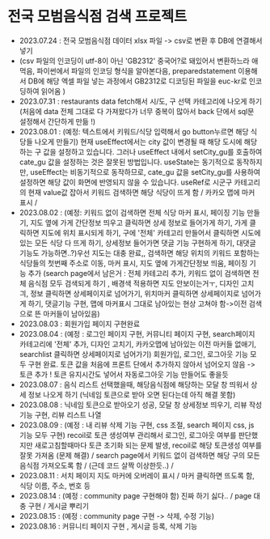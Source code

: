 # 전국 모범음식점 검색 프로젝트

+ 2023.07.24 : 전국 모범음식점 데이터 xlsx 파일 -> csv로 변환 후 DB에 연결해서 넣기
+ (csv 파일의 인코딩이 utf-8이 아닌 'GB2312' 중국어?로 돼있어서 변환하느라 애먹음,
    파이썬에서 파일의 인코딩 형식을 알아본다음, 
    preparedstatement 이용해서 DB에 해당 엑셀 파일 넣는 과정에서 GB2312로 디코딩된 파일을 euc-kr로 인코딩하여 읽어옴 )
+ 2023.07.31 : restaurants data fetch해서 시/도, 구 선택 카테고리에 나오게 하기  
(처음에 data 전체 그대로 다 가져왔다가 너무 중복이 많아서 back 단에서 sql문 설정해서 간단하게 만듦 !)
+ 2023.08.01 : (예정: 텍스트에서 키워드/식당 입력해서 go button누르면 해당 식당들 나오게 만들기) 현재 useEffect에서는 city 값이 변경될 때 해당 도시에 해당하는 구 값을 설정하고 있습니다. 그러나 useEffect 내에서 setCity_gu를 호출하여 cate_gu 값을 설정하는 것은 잘못된 방법입니다. useState는 동기적으로 동작하지만, useEffect는 비동기적으로 동작하므로, cate_gu 값을 setCity_gu를 사용하여 설정하면 해당 값이 화면에 반영되지 않을 수 있습니다.
useRef로 시군구 카테고리의 현재 value값 잡아서 키워드 검색하면 해당 식당이 뜨게 함 / 카카오 맵에 마커 표시 / 
+ 2023.08.02 : (예정: 키워드 없이 검색하면 전체 식당 마커 표시, 페이징 기능 만들기, 지도 옆에 가게 간단정보 띄우고 클릭하면 상세 정보로 들어가게 하기, 가게 클릭하면 지도에 위치 표시되게 하기, 구에 '전체' 카테고리 만들어서 클릭하면 시도에 있는 모든 식당 다 뜨게 하기, 상세정보 들어가면 댓글 기능 구현하게 하기, 대댓글 기능도 가능하면..?)우선 지도는 대충 완료,, 검색하면 해당 위치의 키워드 포함하는 식당들의 첫번째 주소로 이동, 마커 표시, 지도 옆에 가게간단정보 띄움, 페이징 기능 추가 (search page에서 남은거 : 전체 카테고리 추가, 키워드 없이 검색하면 전체 음식점 모두 검색되게 하기 , 배경색 적용하면 지도 안보이는거ㅜ, 디자인 고치긔, 정보 클릭하면 상세페이지로 넘어가기, 위치마커 클릭하면 상세페이지로 넘어가게 하기, 댓글기능 구현, 맵에 마커표시 그대로 남아있는 현상 고쳐야 함->이전 검색으로 뜬 마커들이 남아있음)
+ 2023.08.03 : 회원가입 페이지 구현완료 
+ 2023.08.04 : (예정 : 로그인 페이지 구현, 커뮤니티 페이지 구현, search페이지 카테고리에 '전체' 추가, 디자인 고치기, 카카오맵에 남아있는 이전 마커들 없애기, searchlist 클릭하면 상세페이지로 넘어가기) 회원가입, 로그인, 로그아웃 기능 모두 구현 완료. 토큰 값을 처음에 프론트 단에서 추가하지 않아서 넘어오지 않음 -> 토큰 추가 ! 토큰 유지시간도 넣어서 자동로그아웃 기능 만들어도 좋을듯 
+ 2023.08.07 : 음식 리스트 선택했을때, 해당음식점에 해당하는 모달 창 띄워서 상세 정보 나오게 하기 (닉네임 토큰으로 받아 오면 된다는데 아직 해결 못함)
+ 2023.08.08 : 닉네임 토큰으로 받아오기 성공, 모달 창 상세정보 띄우기, 리뷰 작성기능 구현, 리뷰 리스트 나열
+ 2023.08.09 : (예정 : 내 리뷰 삭제 기능 구현, css 조절, search 페이지 css, js 기능 모두 구현) recoil로 토큰 생성여부 관리해서 로그인, 로그아웃 여부를 판단했지만 새로고침할때마다 토큰 초기화 되는 문제 발생, recoil로 해당 토큰생성 여부를 잘못 가져옴 (문제 해결) / search page에서 키워드 없이 검색하면 해당 구의 모든 음식점 가져오도록 함 / (근데 코드 살짝 이상한듯..) / 
+ 2023.08.11 : 서치 페이지 지도 마커에 오버레이 표시 / 마커 클릭하면 뜨도록 함, 식당 이름, 주소, 번호 등
+ 2023.08.14 : (예정 : community page 구현해야 함) 진짜 하기 싫다.. / page 대충 구현 / 게시글 뿌리기
+ 2023.08.15 : (예정 : community page 구현 -> 삭제, 수정 기능)
+ 2023.08.16 : 커뮤니티 페이지 구현 , 게시글 등록, 삭제 기능 
